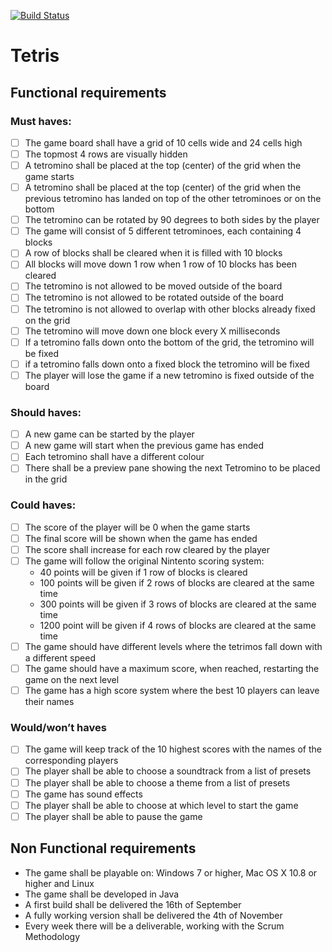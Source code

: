 [![Build Status](https://travis-ci.org/pascal08/tetris.svg?branch=master)](https://travis-ci.org/pascal08/tetris)

# Tetris

## Functional requirements

### Must haves:

- [ ] The game board shall have a grid of 10 cells wide and 24 cells high
- [ ] The topmost 4 rows are visually hidden
- [ ]	A tetromino shall be placed at the top (center) of the grid when the game starts
- [ ]	A tetromino shall be placed at the top (center) of the grid when the previous tetromino has landed on top of the other tetrominoes or on the bottom
- [ ]	The tetromino can be rotated by 90 degrees to both sides by the player
- [ ]	The game will consist of 5 different tetrominoes, each containing 4 blocks
- [ ]	A row of blocks shall be cleared when it is filled with 10 blocks
- [ ]	All blocks will move down 1 row when 1 row of 10 blocks has been cleared
- [ ]	The tetromino is not allowed to be moved outside of the board
- [ ]	The tetromino is not allowed to be rotated outside of the board
- [ ]	The tetromino is not allowed to overlap with other blocks already fixed on the grid
- [ ]	The tetromino will move down one block every X milliseconds
- [ ]	If a tetromino falls down onto the bottom of the grid, the tetromino will be fixed
- [ ]	if a tetromino falls down onto a fixed block the tetromino will be fixed
- [ ]	The player will lose the game if a new tetromino is fixed outside of the board

### Should haves:

- [ ] A new game can be started by the player
- [ ] A new game will start when the previous game has ended
- [ ] Each tetromino shall have a different colour
- [ ] There shall be a preview pane showing the next Tetromino to be placed in the grid

### Could haves:

- [ ] The score of the player will be 0 when the game starts
- [ ] The final score will be shown when the game has ended
- [ ] The score shall increase for each row cleared by the player
- [ ] The game will follow the original Nintento scoring system:
  - 40 points will be given if 1 row of blocks is cleared
  - 100 points will be given if 2 rows of blocks are cleared at the same time
  - 300 points will be given if 3 rows of blocks are cleared at the same time
  - 1200 point will be given if 4 rows of blocks are cleared at the same time
- [ ] The game should have different levels where the tetrimos fall down with a different speed
- [ ] The game should have a maximum score, when reached, restarting the game on the next level
- [ ] The game has a high score system where the best 10 players can leave their names

### Would/won’t haves

- [ ] The game will keep track of the 10 highest scores with the names of the corresponding players
- [ ] The player shall be able to choose a soundtrack from a list of presets
- [ ] The player shall be able to choose a theme from a list of presets
- [ ] The game has sound effects
- [ ] The player shall be able to choose at which level to start the game
- [ ] The player shall be able to pause the game

## Non Functional requirements

- The game shall be playable on: Windows 7 or higher, Mac OS X 10.8 or higher and Linux
- The game shall be developed in Java
- A first build shall be delivered the 16th of September
- A fully working version shall be delivered the 4th of November
- Every week there will be a deliverable, working with the Scrum Methodology
